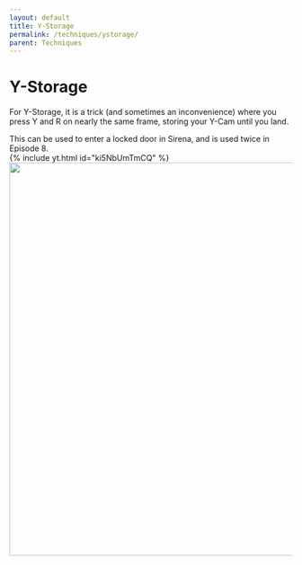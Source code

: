 ```yaml
---
layout: default
title: Y-Storage
permalink: /techniques/ystorage/
parent: Techniques
---
```


# Y-Storage  

For Y-Storage, it is a trick (and sometimes an inconvenience) where you press Y and R on nearly the same frame, storing your Y-Cam until you land.  

This can be used to enter a locked door in Sirena, and is used twice in Episode 8.  
{% include yt.html id="ki5NbUmTmCQ" %}  
<img src="/sms-guide/assets/techniques/ystorage/y_storage_demo.gif" width=700>  
